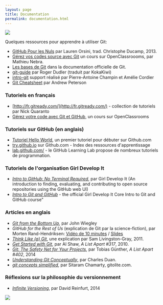 ```yaml
---
layout: page
title: Documentation
permalink: documentation.html
---
```


![](img/one-does-not-simply-understand.jpeg)

Quelques ressources pour apprendre à utiliser Git:

<div class="cards"></div>

- [GitHub Pour les Nuls](http://christopheducamp.com/2013/12/15/github-pour-nuls-partie-1/) par Lauren Orsini, trad. Christophe Ducamp, 2013.
- [Gérez vos codes source avec Git](https://openclassrooms.com/courses/gerez-vos-codes-source-avec-git) un cours sur OpenClassroooms, par Mathieu Nebra.
- [Les bases de Git](https://git-scm.com/book/fr/v12) dans la documentation officielle de Git.
- [git-guide](http://rogerdudler.github.io/git-guide/index.fr.html) par Roger Dudler (traduit par KokaKiwi)
- [intro-git](http://liris.cnrs.fr/~pchampin/enseignement/intro-git/) support réalisé par Pierre-Antoine Champin et Amélie Cordier
- [Git Cheatsheet](https://ndpsoftware.com/git-cheatsheet.html) par Andrew Peterson

### Tutoriels en français

<div class="cards"></div>

- [http://fr.gitready.com/](http://fr.gitready.com/) - collection de tutoriels par Nick Quaranto
- [Gérez votre code avec Git et GitHub](https://openclassrooms.com/fr/courses/2342361-gerez-votre-code-avec-git-et-github), un cours sur OpenClassrooms

### Tutoriels sur GitHub (en anglais)

<div class="cards"></div>

- [Tutoriel Hello World](https://guides.github.com/activities/hello-world/), un premier tutoriel pour débuter sur Github.com
- [try.github.io](http://try.github.io/) sur Github.com - Index des ressources d'apprentissage
- [lab.github.com/](https://lab.github.com/) - le GitHub Learning Lab propose de nombreux tutoriels de programmation.

### Tutoriels de l'organisation Girl Develop It

<div class="cards"></div>

- *[Intro to GitHub: No Terminal Required](https://www.teaching-materials.org/github-web/)*, par Girl Develop It (An introduction to finding, evaluating, and contributing to open source repositories using the GitHub web UI)
- *[Intro to Git and GitHub](http://girldevelopit.github.io/gdi-featured-git-github/#/)* - the official Girl Develop It Core Intro to Git and GitHub course"

### Articles en anglais

- *[Git from the Bottom Up](https://jwiegley.github.io/git-from-the-bottom-up/)*, par John Wiegley
- *GitHub for the Rest of Us* (explication de Git par la science-fiction), par Morten Rand-Hendriksen: [Vidéo de 10 minutes](https://wordpress.tv/2015/12/13/morten-rand-hendriksen-github-for-the-rest-of-us/) / [Slides](https://mor10.com/github-wcus/)
- *[Think Like (a) Git](http://think-like-a-git.net/)*, une explication par Sam Livingston-Gray, 2011.
- *[Get Started with Git](http://alistapart.com/article/get-started-with-git)*, par Al Shaw, *A List Apart #317*, 2010. 
- *[Git: The Safety Net for Your Projects](http://alistapart.com/article/git-the-safety-net-for-your-projects)*, par Tobias Günther, *A List Apart #402*, 2014
- *[Understanding Git Conceptually](https://www.sbf5.com/~cduan/technical/git/)*, par Charles Duan.
- *[git concepts simplified](http://gitolite.com/gcs.html)*, par Sitaram Chamarty, gitolite.com.



### Réflexions sur la philosophie du versionnement

- *[Infinite Versioning](http://f-u-t-u-r-e.org/r/25_David-Reinfurt_Infinite-Versioning_EN.md)*, par David Reinfurt, 2014

![](img/other-things-than-git.png)
